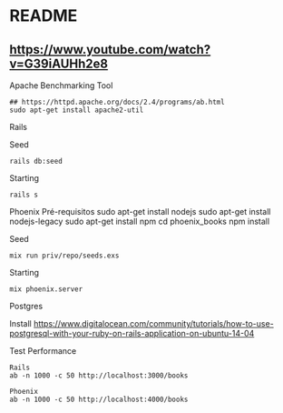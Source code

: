 # README

## https://www.youtube.com/watch?v=G39iAUHh2e8
Apache Benchmarking Tool
```
## https://httpd.apache.org/docs/2.4/programs/ab.html
sudo apt-get install apache2-util
```

Rails

Seed
```
rails db:seed
```

Starting
```
rails s
```

Phoenix
Pré-requisitos
sudo apt-get install nodejs
sudo apt-get install nodejs-legacy
sudo apt-get install npm
cd phoenix_books
npm install


Seed
```
mix run priv/repo/seeds.exs
```

Starting
```
mix phoenix.server
```

Postgres

Install
https://www.digitalocean.com/community/tutorials/how-to-use-postgresql-with-your-ruby-on-rails-application-on-ubuntu-14-04


Test Performance
```
Rails
ab -n 1000 -c 50 http://localhost:3000/books

Phoenix
ab -n 1000 -c 50 http://localhost:4000/books
```
